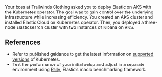 Your boss at Trailwinds Clothing asked you to deploy Elastic on AKS with the Kubernetes operator. The goal was to gain control over the underlying infrastructure while increasing efficiency. You created an AKS cluster and installed Elastic Cloud on Kubernetes operator. Then, you deployed a three-node Elasticsearch cluster with two instances of Kibana on AKS.

## References

- Refer to published guidance to get the latest information on [supported versions](https://www.elastic.co/guide/en/cloud-on-k8s/current/k8s_supported_versions.html) of Kubernetes.
- Test the performance of your initial setup and adjust in a separate environment using [Rally](https://github.com/elastic/rally), Elastic’s macro benchmarking framework.
